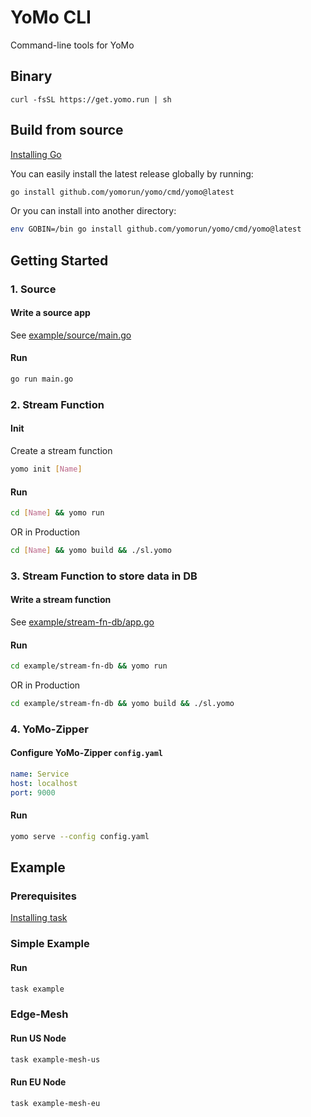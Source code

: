 # YoMo CLI

Command-line tools for YoMo

## Binary

`curl -fsSL https://get.yomo.run | sh`

## Build from source

[Installing Go](https://golang.org/doc/install)

You can easily install the latest release globally by running:

```sh
go install github.com/yomorun/yomo/cmd/yomo@latest
```

Or you can install into another directory:

```sh
env GOBIN=/bin go install github.com/yomorun/yomo/cmd/yomo@latest
```

## Getting Started

### 1. Source

#### Write a source app

See [example/source/main.go](example/source/main.go)

#### Run

```sh
go run main.go
```

### 2. Stream Function

#### Init

Create a stream function

```sh
yomo init [Name]
```

#### Run

```sh
cd [Name] && yomo run
```
OR in Production
```sh
cd [Name] && yomo build && ./sl.yomo
```

### 3. Stream Function to store data in DB

#### Write a stream function

See [example/stream-fn-db/app.go](example/stream-fn-db/app.go)

#### Run

```sh
cd example/stream-fn-db && yomo run
```
OR in Production
```sh
cd example/stream-fn-db && yomo build && ./sl.yomo
```

### 4. YoMo-Zipper

#### Configure YoMo-Zipper `config.yaml`

```yaml
name: Service
host: localhost
port: 9000
```

#### Run

```sh
yomo serve --config config.yaml
```

## Example

### Prerequisites
[Installing task](https://taskfile.dev/#/installation)

### Simple Example

#### Run

```sh
task example
```

### Edge-Mesh

#### Run US Node

```sh
task example-mesh-us
```

#### Run EU Node

```sh
task example-mesh-eu
```
